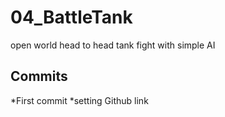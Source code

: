 # 04_BattleTank
open world head to head tank fight with simple AI
## Commits
 *First commit
 *setting Github link
